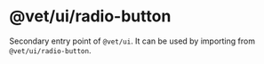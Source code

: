 # @vet/ui/radio-button

Secondary entry point of `@vet/ui`. It can be used by importing from `@vet/ui/radio-button`.
